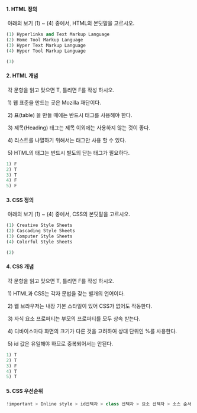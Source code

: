 #### 1. HTML 정의

​	아래의 보기 (1) ~ (4) 중에서, HTML의 본딧말을 고르시오. 

```python
(1) Hyperlinks and Text Markup Language
(2) Home Tool Markup Language
(3) Hyper Text Markup Language
(4) Hyper Tool Markup Language

(3)
```



#### 2. HTML 개념

​	각 문항을 읽고 맞으면 T, 틀리면 F를 작성 하시오.

​	1) 웹 표준을 만드는 곳은 Mozilla 재단이다.

​	2) 표(table) 을 만들 때에는 반드시  태그를 사용해야 한다.

​	3) 제목(Heading) 태그는 제목 이외에는 사용하지 않는 것이 좋다.

​	4) 리스트를 나열하기 위해서는 태그만 사용 할 수 있다.

​	5) HTML의 태그는 반드시 별도의 닫는 태그가 필요하다.

```python
1) F
2) T
3) T
4) F
5) F
```



#### 3. CSS 정의

​	아래의 보기 (1) ~ (4) 중에서, CSS의 본딧말을 고르시오.

```python
(1) Creative Style Sheets
(2) Cascading Style Sheets
(3) Computer Style Sheets
(4) Colorful Style Sheets

(2)
```



#### 4. CSS 개념

​	각 문항을 읽고 맞으면 T, 틀리면 F를 작성 하시오.

​	1) HTML과 CSS는 각자 문법을 갖는 별개의 언어이다.

​	2) 웹 브라우저는 내장 기본 스타일이 있어 CSS가 없어도 작동한다.

​	3) 자식 요소 프로퍼티는 부모의 프로퍼티를 모두 상속 받는다.

​	4) 디바이스마다 화면의 크기가 다른 것을 고려하여 상대 단위인 %를 사용한다.

​	5) id 값은 유일해야 하므로 중복되어서는 안된다.

```python
1) T
2) T
3) F
4) T
5) T
```



#### 5. CSS 우선순위

```python
!important > Inline style > id선택자 > class 선택자 > 요소 선택자 > 소스 순서
```

